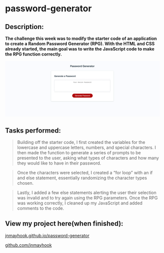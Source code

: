# password-generator

## Description:
**The challenge this week was to modify the starter code of an application to create a Random Password Generator (RPG).  With the HTML and CSS already started, the main goal was to write the JavaScript code to make the RPG function correctly.**

![Password Generator Screenshot.](./assets/images/screenshot.png)

## Tasks performed:

> Building off the starter code, I first created the variables for the lowercase and uppercase letters, numbers, and special characters.  I then made the function to generate a series of prompts to be presented to the user, asking what types of characters and how many they would like to have in their password. 

> Once the characters were selected, I created a “for loop” with an if and else statement, essentially randomizing the character types chosen.

> Lastly, I added a few else statements alerting the user their selection was invalid and to try again using the RPG parameters.  Once the RPG was working correctly, I cleaned up my JavaScript and added comments to the code.        

## View my project here(when finished):
[jnmayhook.github.io/password-generator](https://jnmayhook.github.io/password-generator)

[github.com/jnmayhook](https://github.com/jnmayhook)